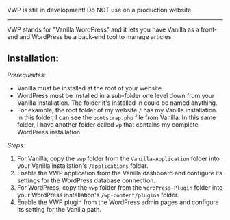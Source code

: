 VWP is still in development! Do NOT use on a production website.

---

VWP stands for "Vanilla WordPress" and it lets you have Vanilla as a front-end and WordPress be a back-end tool to manage articles.

## Installation:

*Prerequisites:*
* Vanilla must be installed at the root of your website.
* WordPress must be installed in a sub-folder one level down from your Vanilla installation. The folder it's installed in could be named anything.
* For example, the root folder of my website `/` has my Vanilla installation. In this folder, I can see the `bootstrap.php` file from Vanilla. In this same folder, I have another folder called `wp` that contains my complete WordPress installation.

*Steps:*
1. For Vanilla, copy the `vwp` folder from the `Vanilla-Application` folder into your Vanilla installation's `/applications` folder.
2. Enable the VWP application from the Vanilla dashboard and configure its settings for the WordPress database connection.
3. For WordPress, copy the `vwp` folder from the `WordPress-Plugin` folder into your WordPress installation's `/wp-content/plugins` folder.
4. Enable the VWP plugin from the WordPress admin pages and configure its setting for the Vanilla path.
